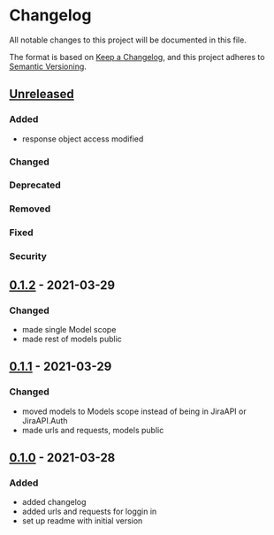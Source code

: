 # Changelog

All notable changes to this project will be documented in this file.

The format is based on [Keep a Changelog](https://keepachangelog.com/en/1.0.0/),
and this project adheres to [Semantic Versioning](https://semver.org/spec/v2.0.0.html).

## [Unreleased]
### Added
- response object access modified
### Changed
### Deprecated
### Removed
### Fixed
### Security

## [0.1.2] - 2021-03-29
### Changed
- made single Model scope
- made rest of models public

## [0.1.1] - 2021-03-29
### Changed
- moved models to Models scope instead of being in JiraAPI or JiraAPI.Auth
- made urls and requests, models public

## [0.1.0] - 2021-03-28
### Added
- added changelog
- added urls and requests for loggin in
- set up readme with initial version

[Unreleased]: https://github.com/andybezaire/JiraAPI/compare/0.1.2...HEAD
[0.1.2]: https://github.com/andybezaire/JiraAPI/compare/0.1.1...0.1.2
[0.1.1]: https://github.com/andybezaire/JiraAPI/compare/0.1.0...0.1.1
[0.1.0]: https://github.com/andybezaire/JiraAPI/releases/tag/0.1.0
